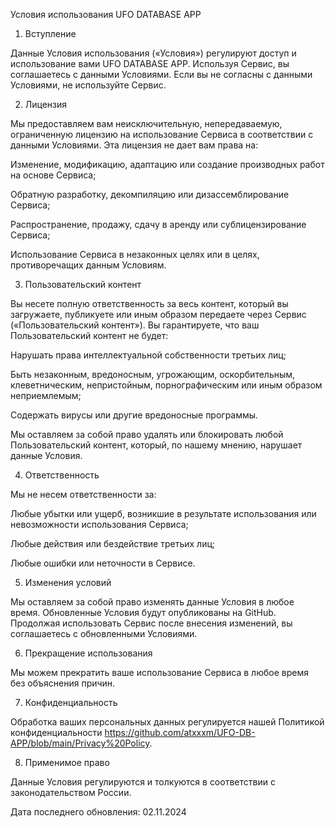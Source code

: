Условия использования UFO DATABASE APP

1. Вступление

Данные Условия использования («Условия») регулируют доступ и использование вами UFO DATABASE APP. Используя Сервис, вы соглашаетесь с данными Условиями. Если вы не согласны с данными Условиями, не используйте Сервис.

2. Лицензия

Мы предоставляем вам неисключительную, непередаваемую, ограниченную лицензию на использование Сервиса в соответствии с данными Условиями. Эта лицензия не дает вам права на:

Изменение, модификацию, адаптацию или создание производных работ на основе Сервиса;

Обратную разработку, декомпиляцию или дизассемблирование Сервиса;

Распространение, продажу, сдачу в аренду или сублицензирование Сервиса;

Использование Сервиса в незаконных целях или в целях, противоречащих данным Условиям.

3. Пользовательский контент

Вы несете полную ответственность за весь контент, который вы загружаете, публикуете или иным образом передаете через Сервис («Пользовательский контент»). Вы гарантируете, что ваш Пользовательский контент не будет:

Нарушать права интеллектуальной собственности третьих лиц;

Быть незаконным, вредоносным, угрожающим, оскорбительным, клеветническим, непристойным, порнографическим или иным образом неприемлемым;

Содержать вирусы или другие вредоносные программы.

Мы оставляем за собой право удалять или блокировать любой Пользовательский контент, который, по нашему мнению, нарушает данные Условия.

4. Ответственность

Мы не несем ответственности за:

Любые убытки или ущерб, возникшие в результате использования или невозможности использования Сервиса;

Любые действия или бездействие третьих лиц;

Любые ошибки или неточности в Сервисе.

5. Изменения условий

Мы оставляем за собой право изменять данные Условия в любое время. Обновленные Условия будут опубликованы на GitHub. Продолжая использовать Сервис после внесения изменений, вы соглашаетесь с обновленными Условиями.

6. Прекращение использования

Мы можем прекратить ваше использование Сервиса в любое время без объяснения причин.

7. Конфиденциальность

Обработка ваших персональных данных регулируется нашей Политикой конфиденциальности https://github.com/atxxxm/UFO-DB-APP/blob/main/Privacy%20Policy.

8. Применимое право

Данные Условия регулируются и толкуются в соответствии с законодательством России.

Дата последнего обновления: 02.11.2024
